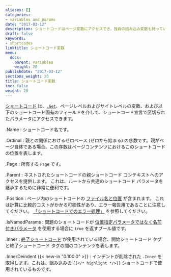 ```yaml
---
aliases: []
categories:
- variables and params
date: "2017-03-12"
description: ショートコードはページ変数にアクセスでき、独自の組み込み変数も持っています。
draft: false
keywords:
- shortcodes
linktitle: ショートコード変数
menu:
  docs:
    parent: variables
    weight: 20
publishdate: "2017-03-12"
sections_weight: 20
title: ショートコード変数
toc: false
weight: 20
---
```


[ショートコード][shortcodes] は、[`.Get`][getfunction]、ページレベルおよびサイトレベルの変数、および以下のショートコード固有のフィールドを介して、ショートコード宣言で区切られたパラメータにアクセスできます。

.Name
: ショートコード名です。

.Ordinal
: 親との関係におけるゼロベース (ゼロから始まる) の序数です。親がページ自体である場合、この序数はページコンテンツにおけるこのショートコードの位置を表します。

.Page
: 所有する `Page` です。

.Parent
: ネストされたショートコードの親ショートコード コンテキストへのアクセスを提供します。 これは、ルートから共通のショートコード パラメータを継承するために非常に便利です。

.Position
: ページ内のショートコードの [ファイル名と位置](https://godoc.org/github.com/gohugoio/hugo/common/text#Position) が含まれます。 これは計算に比較的コストがかかる可能性があり、エラー報告用であることに注意してください。 [「ショートコードでのエラー処理」](/templates/shortcode-templates/#error-handling-in-shortcodes) を参照してください。

.IsNamedParams
: 問題のショートコードが [位置指定パラメータではなく名前付きパラメータ][shortcodes] を使用する場合に `true` を返すブール値です。

.Inner
: [終了ショートコード][markdownshortcode] が使用されている場合、開始ショートコード タグと終了ショートコード タグの間のコンテンツを表します。

[getfunction]: /function/get/
[markdownshortcode]: /content-management/shortcodes/#shortcodes-with-markdown
[shortcodes]: /templates/shortcode-templates/

.InnerDeindent {{< new-in "0.100.0" >}}
: インデントが削除された `.Inner` を取得します。これは、組み込みの `{{</* highlight */>}}` ショートコードで使用されているものです。
